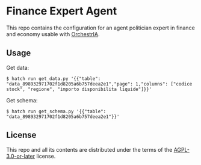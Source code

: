 # Finance Expert Agent

This repo contains the configuration for an agent politician expert in finance and economy usable with [OrchestrIA](https://github.com/orchestria/orchestria).

## Usage

Get data:

```
$ hatch run get_data.py '{{"table": "data_898932971702f1d8205a6b757deea2e1","page": 1,"columns": ["codice stock", "regione", "importo disponibilita liquide"]}}'
```

Get schema:

```
$ hatch run get_schema.py '{{"table": "data_898932971702f1d8205a6b757deea2e1"}}'
```

## License

This repo and all its contents are distributed under the terms of the [AGPL-3.0-or-later](https://spdx.org/licenses/AGPL-3.0-or-later.html) license.
